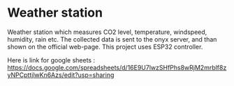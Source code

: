 # Weather station
Weather station which measures CO2 level, temperature, windspeed, humidity, rain etc. The collected data is sent to the onyx server, and than shown on the official web-page. This project uses ESP32 controller. 

Here is link for google sheets :
https://docs.google.com/spreadsheets/d/16E9U7lwzSHfPhs8wRjM2mrblf8zyNPCpttjlwKn6Azs/edit?usp=sharing
